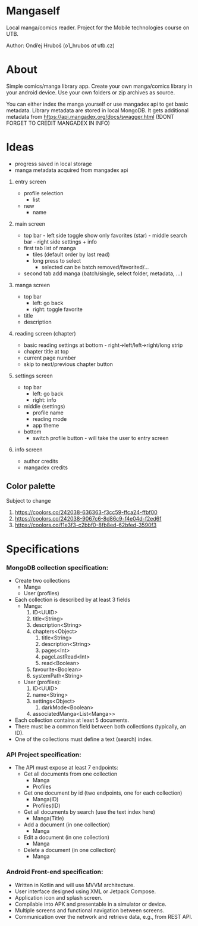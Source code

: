 # Mangaself
Local manga/comics reader. Project for the Mobile technologies course on UTB.

Author: Ondřej Hruboš (o1\_hrubos *at* utb.cz)

# About
Simple comics/manga library app. Create your own manga/comics library in your android device. Use your own folders or zip archives as source.

You can either index the manga yourself or use mangadex api to get basic metadata. Library metadata are stored in local MongoDB.
It gets additional metadata from https://api.mangadex.org/docs/swagger.html
(!DONT FORGET TO CREDIT MANGADEX IN INFO)

# Ideas

- progress saved in local storage
- manga metadata acquired from mangadex api

1. entry screen
    - profile selection
        - list
    - new
        - name

2. main screen
    - top bar
            - left side toggle show only favorites (star)
            - middle search bar
            - right side settings + info
    - first tab list of manga
        - tiles (default order by last read)
        - long press to select
            - selected can be batch removed/favorited/...
    - second tab add manga (batch/single, select folder, metadata, ...)

3. manga screen
    - top bar
        - left: go back
        - right: toggle favorite
    - title
    - description

4. reading screen (chapter)
    - basic reading settings at bottom - right->left/left->right/long strip
    - chapter title at top
    - current page number
    - skip to next/previous chapter button
5. settings screen
    - top bar
        - left: go back
        - right: info
    - middle (settings)
        - profile name
        - reading mode
        - app theme
    - bottom
        - switch profile button - will take the user to entry screen

6. info screen
   - author credits
   - mangadex credits

## Color palette
Subject to change

1. https://coolors.co/242038-636363-f3cc59-ffca24-ffbf00
1. https://coolors.co/242038-9067c6-8d86c9-f4e04d-f2ed6f
1. https://coolors.co/f1e3f3-c2bbf0-8fb8ed-62bfed-3590f3

# Specifications
### MongoDB collection specification:
- Create two collections 
    - Manga
    - User (profiles)
- Each collection is described by at least 3 fields 
    - Manga:
        1. ID\<UUID\>
        2. title\<String\>
        3. description\<String\>
        4. chapters\<Object\>
            1. title\<String\>
            2. description\<String\>
            3. pages\<Int\>
            4. pageLastRead\<Int\>
            5. read\<Boolean\> 
        5. favourite\<Boolean\>
        6. systemPath\<String\>
    - User (profiles):
        1. ID\<UUID\>
        2. name\<String\>
        3. settings\<Object\>
            1. darkMode\<Boolean\>
        4. associatedManga\<List\<Manga\>\>
- Each collection contains at least 5 documents.
- There must be a common field between both collections (typically, an ID).
- One of the collections must define a text (search) index.

### API Project specification:
- The API must expose at least 7 endpoints:
    - Get all documents from one collection
        - Manga
        - Profiles
    - Get one document by id (two endpoints, one for each collection)
        - Manga(ID)
        - Profiles(ID)
    - Get all documents by search (use the text index here)
        - Manga(Title)
    - Add a document (in one collection)
        - Manga
    - Edit a document (in one collection)
        - Manga
    - Delete a document (in one collection)
        - Manga

### Android Front-end specification:
- Written in Kotlin and will use MVVM architecture.
- User interface designed using XML or Jetpack Compose.
- Application icon and splash screen.
- Compilable into APK and presentable in a simulator or device.
- Multiple screens and functional navigation between screens.
- Communication over the network and retrieve data, e.g., from REST API.
